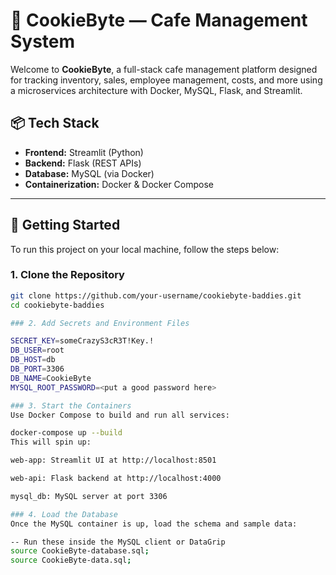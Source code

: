 # 🍪 CookieByte — Cafe Management System

Welcome to **CookieByte**, a full-stack cafe management platform designed for tracking inventory, sales, employee management, costs, and more using a microservices architecture with Docker, MySQL, Flask, and Streamlit.

## 📦 Tech Stack

- **Frontend:** Streamlit (Python)
- **Backend:** Flask (REST APIs)
- **Database:** MySQL (via Docker)
- **Containerization:** Docker & Docker Compose

---

## 🚀 Getting Started

To run this project on your local machine, follow the steps below:

### 1. Clone the Repository

```bash
git clone https://github.com/your-username/cookiebyte-baddies.git
cd cookiebyte-baddies

### 2. Add Secrets and Environment Files

SECRET_KEY=someCrazyS3cR3T!Key.!
DB_USER=root
DB_HOST=db
DB_PORT=3306
DB_NAME=CookieByte
MYSQL_ROOT_PASSWORD=<put a good password here>

### 3. Start the Containers
Use Docker Compose to build and run all services:

docker-compose up --build
This will spin up:

web-app: Streamlit UI at http://localhost:8501

web-api: Flask backend at http://localhost:4000

mysql_db: MySQL server at port 3306

### 4. Load the Database
Once the MySQL container is up, load the schema and sample data:

-- Run these inside the MySQL client or DataGrip
source CookieByte-database.sql;
source CookieByte-data.sql;


